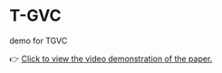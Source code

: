 # T-GVC
demo for TGVC

👉 [Click to view the video demonstration of the paper.](https://chigland.github.io/T-GVC/)
